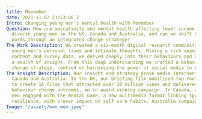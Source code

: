 ```yaml
---
title: Movember
date: 2021-11-02 21:53:00 Z
Intro: Changing young men's mental health with Movember
Question: How are masculinity and mental health affecting lower-income and ethnically
  diverse young men in the UK, Canada and Australia, and can we shift these social
  norms through an integrated change strategy?
The Work Description: We created a six-month digital research community to capture
  young men's personal lives and intimate thoughts. Mining a rich seam of user generated
  content and survey data, we delved deeply into their behaviours and attitudes, surfacing
  a wealth of insight. From this deep understanding we crafted a behaviour and social
  change strategy, centred on harnessing the power of social media to effect change.
The insight Description: Our insight and strategy drove media interventions in UK,
  Canada and Australia. In the UK, our briefing film mobilised top YouTube influencers
  to create 16 films that attracted over 10 million views and delivered proven positive
  behaviour change outcomes, an in award winning campaign. In Canada, almost 2.5 million
  men engaged with The Mental Game, a new multimedia format linking sports to mental
  resilience, with proven impact on self care habits. Australia campaign coming soon…
Image: "/assets/mov_men.jpeg"
---
```


